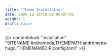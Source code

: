 ```yaml
---
title: 'Theme Installation'
date: 2020-12-18T10:00:00+07:00
weight: 1
draft: false
---
```


{{< contentblock "installation" "SITENAME:Andromeda,THEMEPATH:andromeda-hugo,THEMENAMEDIR:config.toml" >}}


